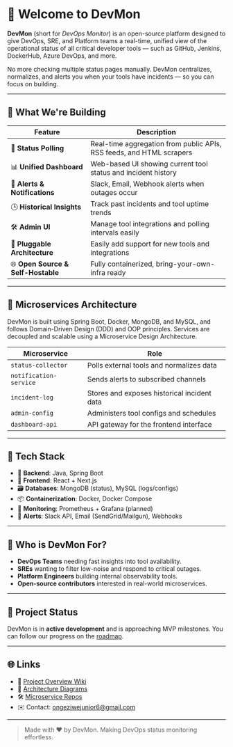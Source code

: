 # 👋 Welcome to DevMon

**DevMon** (short for *DevOps Monitor*) is an open-source platform designed to give DevOps, SRE, and Platform teams a real-time, unified view of the operational status of all critical developer tools — such as GitHub, Jenkins, DockerHub, Azure DevOps, and more.

No more checking multiple status pages manually. DevMon centralizes, normalizes, and alerts you when your tools have incidents — so you can focus on building.

---

## 🚀 What We're Building

| Feature                            | Description |
|------------------------------------|-------------|
| 🔄 **Status Polling**              | Real-time aggregation from public APIs, RSS feeds, and HTML scrapers |
| 📊 **Unified Dashboard**           | Web-based UI showing current tool status and incident history |
| 🔔 **Alerts & Notifications**      | Slack, Email, Webhook alerts when outages occur |
| 🕒 **Historical Insights**         | Track past incidents and tool uptime trends |
| 🛠️ **Admin UI**                    | Manage tool integrations and polling intervals easily |
| 🧩 **Pluggable Architecture**      | Easily add support for new tools and integrations |
| 🌐 **Open Source & Self-Hostable** | Fully containerized, bring-your-own-infra ready |

---

## 🧱 Microservices Architecture

DevMon is built using Spring Boot, Docker, MongoDB, and MySQL, and follows Domain-Driven Design (DDD) and OOP principles. Services are decoupled and scalable using a Microservice Design Architecture.

| Microservice           | Role |
|------------------------|------|
| `status-collector`     | Polls external tools and normalizes data |
| `notification-service` | Sends alerts to subscribed channels |
| `incident-log`         | Stores and exposes historical incident data |
| `admin-config`         | Administers tool configs and schedules |
| `dashboard-api`        | API gateway for the frontend interface |

---

## 🐳 Tech Stack

- 🧠 **Backend**: Java, Spring Boot
- 🎨 **Frontend**: React + Next.js
- 🗃️ **Databases**: MongoDB (status), MySQL (logs/configs)
- 📦 **Containerization**: Docker, Docker Compose
- 🔎 **Monitoring**: Prometheus + Grafana (planned)
- 🔔 **Alerts**: Slack API, Email (SendGrid/Mailgun), Webhooks

---

## 👥 Who is DevMon For?

- **DevOps Teams** needing fast insights into tool availability.
- **SREs** wanting to filter low-noise and respond to critical outages.
- **Platform Engineers** building internal observability tools.
- **Open-source contributors** interested in real-world microservices.

---

## 📅 Project Status

DevMon is in **active development** and is approaching MVP milestones. You can follow our progress on the [roadmap](https://github.com/orgs/DevMon01/projects).

---

## 🌐 Links

- 📘 [Project Overview Wiki](https://github.com/DevMon01/wiki)
- 🧠 [Architecture Diagrams](https://github.com/DevMon01/assets)
- 🛠️ [Microservice Repos](https://github.com/orgs/DevMon01/repositories)
- ✉️ Contact: [ongeziwejunior6@gmail.com](mailto:ongeziwejunior6@gmail.com)

---

> Made with ❤️ by DevMon. Making DevOps status monitoring effortless.
